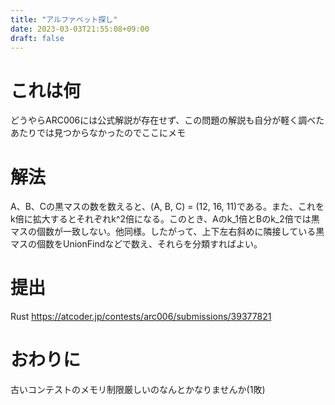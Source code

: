 ```yaml
---
title: "アルファベット探し"
date: 2023-03-03T21:55:08+09:00
draft: false
---
```


# これは何

どうやらARC006には公式解説が存在せず、この問題の解説も自分が軽く調べたあたりでは見つからなかったのでここにメモ

<!--more-->

# 解法

A、B、Cの黒マスの数を数えると、(A, B, C) = (12, 16, 11)である。また、これをk倍に拡大するとそれぞれk^2倍になる。このとき、Aのk_1倍とBのk_2倍では黒マスの個数が一致しない。他同様。したがって、上下左右斜めに隣接している黒マスの個数をUnionFindなどで数え、それらを分類すればよい。

# 提出

Rust
https://atcoder.jp/contests/arc006/submissions/39377821

# おわりに

古いコンテストのメモリ制限厳しいのなんとかなりませんか(1敗)
